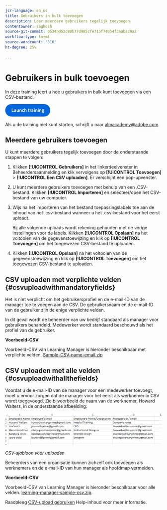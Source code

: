 ```yaml
---
jcr-language: en_us
title: Gebruikers in bulk toevoegen
description: Leer meerdere gebruikers tegelijk toevoegen.
contentowner: saghosh
source-git-commit: 0534bd52c80b77d985cfe715f74054f3aabac9a2
workflow-type: tm+mt
source-wordcount: '316'
ht-degree: 25%

---
```




# Gebruikers in bulk toevoegen

In deze training leert u hoe u gebruikers in bulk kunt toevoegen via een CSV-bestand.

[![knop](feature-summary/assets/launch-training-button.png)](https://learningmanager.adobe.com/app/learner?accountId=98632&amp;sdid=51TC8QS1&amp;mv=display&amp;mv2=display#/course/7555555)

Als u de training niet kunt starten, schrijft u naar <almacademy@adobe.com>.

## Meerdere gebruikers toevoegen

U kunt meerdere gebruikers tegelijk toevoegen door de onderstaande stappen te volgen:

1. Klikken **[!UICONTROL Gebruikers]** in het linkerdeelvenster in Beheerdersaanmelding en klik vervolgens op **[!UICONTROL Toevoegen]** > **[!UICONTROL Een CSV uploaden]**. Er verschijnt een pop-upvenster.

1. U kunt meerdere gebruikers toevoegen met behulp van een .CSV-bestand. Klikken **[!UICONTROL Importeren]** en selecteer/open het CSV-bestand van uw computer.

1. Wijs na het importeren van het bestand toepassingslabels toe aan de inhoud van het .csv-bestand wanneer u het .csv-bestand voor het eerst uploadt.

   Bij alle volgende uploads wordt rekening gehouden met de vorige instellingen voor de labels. Klikken **[!UICONTROL Opslaan]** na het voltooien van de gegevenstoewijzing en klik op **[!UICONTROL Toevoegen]** om het toegewezen CSV-bestand te uploaden.

1. Klikken **[!UICONTROL Opslaan]** na het voltooien van de gegevenstoewijzing en klik op **[!UICONTROL Toevoegen]** om het toegewezen CSV-bestand te uploaden.

## CSV uploaden met verplichte velden {#csvuploadwithmandatoryfields}

Het is niet verplicht om het gebruikersprofiel en de e-mail-ID van de manager toe te voegen aan de CSV. De gebruikersnaam en de e-mail-ID van de gebruiker zijn de enige verplichte velden.

In dit geval wordt de beheerder van uw bedrijf standaard als manager voor gebruikers behandeld. Medewerker wordt standaard beschouwd als het profiel van de gebruiker.

**Voorbeeld-CSV**

Voorbeeld-CSV van Learning Manager is hieronder beschikbaar met verplichte velden.
[Sample-CSV-name-email.zip](assets/sample-csv-name-email.zip)

## CSV uploaden met alle velden {#csvuploadwithallthefields}

Voordat u de e-mail-ID van de manager voor een medewerker toevoegt, moet u ervoor zorgen dat de manager voor het eerst als werknemer in CSV wordt toegevoegd. Zie bijvoorbeeld de naam van de werknemer, Howard Walters, in de onderstaande afbeelding:

![](assets/csv-example.png)

*CSV-sjabloon voor uploaden*

Beheerders van een organisatie kunnen zichzelf ook toevoegen als werknemers en de e-mail-ID van hun manager als hoofdmap vermelden.

**Voorbeeld-CSV**

Voorbeeld-CSV van Learning Manager is hieronder beschikbaar voor alle velden.
[learning-manager-sample-csv.zip](assets/learning-manager-sample-csv.zip).

Raadpleeg  [CSV-upload gebruiken](/help/migrated/administrators/feature-summary/add-users-user-groups.md) Help-inhoud voor meer informatie.
